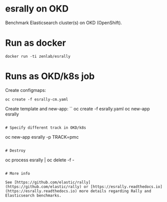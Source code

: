 # esrally on OKD

Benchmark Elasticsearch cluster(s) on OKD (OpenShift).

# Run as docker
```
docker run -ti zenlab/esrally
```

# Runs as OKD/k8s job
Create configmaps:
```
oc create -f esrally-cm.yaml
```

Create template and new-app:
``
oc create -f esrally.yaml
oc new-app esrally
```

# Specify different track in OKD/k8s
```
oc new-app esrally -p TRACK=pmc
```

# Destroy
```
oc process esrally | oc delete -f -
```

# More info

See [https://github.com/elastic/rally](https://github.com/elastic/rally) or [https://esrally.readthedocs.io](https://esrally.readthedocs.io) more details regarding Rally and Elasticsearch benchmarks.
